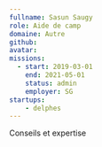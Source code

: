 ```yaml
---
fullname: Sasun Saugy
role: Aide de camp
domaine: Autre
github: 
avatar:
missions:
  - start: 2019-03-01
    end: 2021-05-01
    status: admin
    employer: SG
startups:
    - delphes
---
```


Conseils et expertise

